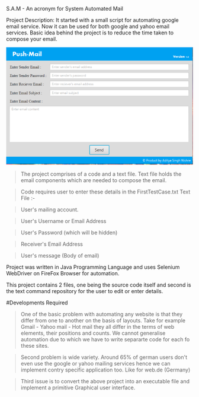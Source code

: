 S.A.M - An acronym for System Automated Mail

Project Description: It started with a small script for automating google email service. Now it can be used for both google and yahoo email services. Basic idea behind the project is to reduce the time taken to compose your email.

![PushMail](https://github.com/adityagit11/S.A.M/blob/master/Pushmail.png)

> The project comprises of a code and a text file. Text file holds the email components which are needed to compose the email.

> Code requires user to enter these details in the FirstTestCase.txt Text File :-

> User's mailing account. 

> User's Username or Email Address

> User's Password (which will be hidden)

> Receiver's Email Address

> User's message (Body of email)

Project was written in Java Programming Language and uses Selenium WebDriver on FireFox Browser for automation.

This project contains 2 files, one being the source code itself and second is the text command repository for the user to edit or enter details.

#Developments Required

> One of the basic problem with automating any website is that they differ from one to another on the basis of layouts. Take for example Gmail - Yahoo mail - Hot mail they all differ in the terms of web elements, their positions and counts. We cannot generalise automation due to which we have to write separarte code for each fo these sites.

> Second problem is wide variety. Around 65% of german users don't even use the google or yahoo mailing services hence we can implement contry specific application too. Like for web.de (Germany)

> Third issue is to convert the above project into an executable file and implement a primitive Graphical user interface.
